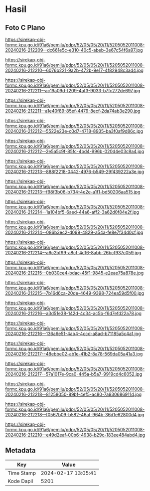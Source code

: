# Hasil

## Foto C Plano

https://sirekap-obj-formc.kpu.go.id/91a6/pemilu/pdpr/52/05/05/20/11/5205052011008-20240216-212209--dc661e5c-e310-40c5-abeb-3e67c54f6a97.jpg

https://sirekap-obj-formc.kpu.go.id/91a6/pemilu/pdpr/52/05/05/20/11/5205052011008-20240216-212210--6076b221-9a2b-472b-9e17-4f82948c3ad4.jpg

https://sirekap-obj-formc.kpu.go.id/91a6/pemilu/pdpr/52/05/05/20/11/5205052011008-20240216-212211--ac19a09d-f209-4af3-9033-b7fc272de697.jpg

https://sirekap-obj-formc.kpu.go.id/91a6/pemilu/pdpr/52/05/05/20/11/5205052011008-20240216-212211--a1e40f89-85ef-4479-8ecf-2da74ab3e290.jpg

https://sirekap-obj-formc.kpu.go.id/91a6/pemilu/pdpr/52/05/05/20/11/5205052011008-20240216-212212--5522e23e-c0d7-4718-8935-ba3f0af9d86c.jpg

https://sirekap-obj-formc.kpu.go.id/91a6/pemilu/pdpr/52/05/05/20/11/5205052011008-20240216-212212--2e5a5c9f-85fc-4bd4-996b-020d4e03c8a4.jpg

https://sirekap-obj-formc.kpu.go.id/91a6/pemilu/pdpr/52/05/05/20/11/5205052011008-20240216-212213--888f2218-0442-4976-b549-29f439222a3e.jpg

https://sirekap-obj-formc.kpu.go.id/91a6/pemilu/pdpr/52/05/05/20/11/5205052011008-20240216-212213--f98f3b06-b734-4e2e-a1f1-bd50206aa515.jpg

https://sirekap-obj-formc.kpu.go.id/91a6/pemilu/pdpr/52/05/05/20/11/5205052011008-20240216-212214--1a104bf5-6aed-44a6-aff2-3a62d0f84e2f.jpg

https://sirekap-obj-formc.kpu.go.id/91a6/pemilu/pdpr/52/05/05/20/11/5205052011008-20240216-212214--086b3ec2-d099-4829-a54a-fe8e7f34d0cf.jpg

https://sirekap-obj-formc.kpu.go.id/91a6/pemilu/pdpr/52/05/05/20/11/5205052011008-20240216-212214--a6c2bf99-a8cf-4c16-8abb-26bcf937c059.jpg

https://sirekap-obj-formc.kpu.go.id/91a6/pemilu/pdpr/52/05/05/20/11/5205052011008-20240216-212215--0b030ce4-bdac-45f1-9845-e2eae75a878e.jpg

https://sirekap-obj-formc.kpu.go.id/91a6/pemilu/pdpr/52/05/05/20/11/5205052011008-20240216-212215--7b16d6ca-20de-4649-9398-724ea59d5f00.jpg

https://sirekap-obj-formc.kpu.go.id/91a6/pemilu/pdpr/52/05/05/20/11/5205052011008-20240216-212216--a3d51e38-142d-4c34-ac5b-f6d7efd22a78.jpg

https://sirekap-obj-formc.kpu.go.id/91a6/pemilu/pdpr/52/05/05/20/11/5205052011008-20240216-212216--136a6e51-4ab4-4ccd-a8ad-b71185a5c4a1.jpg

https://sirekap-obj-formc.kpu.go.id/91a6/pemilu/pdpr/52/05/05/20/11/5205052011008-20240216-212217--48ebbe02-ab1e-41b2-8a78-569da05a41a3.jpg

https://sirekap-obj-formc.kpu.go.id/91a6/pemilu/pdpr/52/05/05/20/11/5205052011008-20240216-212217--57a1017e-9ca0-445a-b5a7-9919cd4c6052.jpg

https://sirekap-obj-formc.kpu.go.id/91a6/pemilu/pdpr/52/05/05/20/11/5205052011008-20240216-212218--81258050-89bf-4ef5-ac80-7a930686911d.jpg

https://sirekap-obj-formc.kpu.go.id/91a6/pemilu/pdpr/52/05/05/20/11/5205052011008-20240216-212218--f0567b09-b582-46af-964b-36d1e62800d4.jpg

https://sirekap-obj-formc.kpu.go.id/91a6/pemilu/pdpr/52/05/05/20/11/5205052011008-20240216-212210--e49d2eaf-00b6-4938-b29c-183ee484abd4.jpg


## Metadata

| Key        | Value               |
| ---------- | ------------------- |
| Time Stamp | 2024-02-17 13:05:41 |
| Kode Dapil | 5201                |



